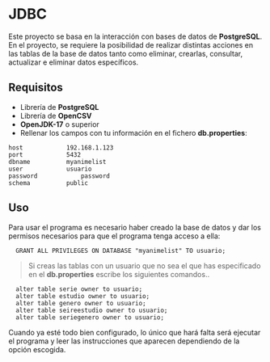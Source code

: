 # JDBC

Este proyecto se basa en la interacción con bases de datos de **PostgreSQL**. En el proyecto, se requiere la posibilidad de realizar distintas acciones en las tablas de la base de datos tanto como eliminar, crearlas, consultar, actualizar e eliminar datos específicos.

## Requisitos

- Librería de **PostgreSQL**
- Librería de **OpenCSV**
- **OpenJDK-17** o superior
- Rellenar los campos con tu información en el fichero **db.properties**:

```
host		    192.168.1.123
port		    5432
dbname		    myanimelist
user		    usuario
password            password
schema    	    public
```

## Uso

Para usar el programa es necesario haber creado la base de datos y dar los permisos necesarios para que el programa tenga acceso a ella:


```
  GRANT ALL PRIVILEGES ON DATABASE "myanimelist" TO usuario;
```

> Si creas las tablas con un usuario que no sea el que has especificado en el **db.properties** escribe los siguientes comandos..

```
  alter table serie owner to usuario;
  alter table estudio owner to usuario;
  alter table genero owner to usuario;
  alter table seireestudio owner to usuario;
  alter table seriegenero owner to usuario;
```

Cuando ya esté todo bien configurado, lo único que hará falta será ejecutar el programa y leer las instrucciones que aparecen dependiendo de la opción escogida.
